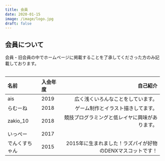 ```yaml
---
title: 会員
date: 2020-01-15
image: /image/logo.jpg
draft: false
---
```


## 会員について
会員・旧会員の中でホームページに掲載することを了承してくださった方のみ記載しております。  
<br>

|名前|入会年度  |    自己紹介| 
|:---|:---|---:| 
|ais  |2019|広く浅くいろんなことをしています。| 
| らむーね |  2018|ゲーム制作とイラスト描きしてます。| 
|zakio_10|2018|競技プログラミングと低レイヤに興味があります。| 
|いっぺー|2017|　　
|でんくすちゃん|2015|2015年に生まれました！ラズパイが好物のDENXマスコットです！| 

 